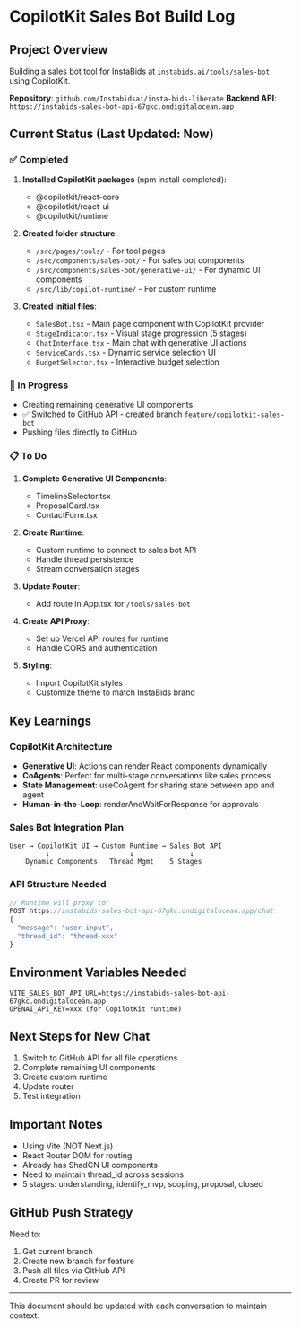 # CopilotKit Sales Bot Build Log

## Project Overview
Building a sales bot tool for InstaBids at `instabids.ai/tools/sales-bot` using CopilotKit.

**Repository**: `github.com/Instabidsai/insta-bids-liberate`
**Backend API**: `https://instabids-sales-bot-api-67gkc.ondigitalocean.app`

## Current Status (Last Updated: Now)

### ✅ Completed
1. **Installed CopilotKit packages** (npm install completed):
   - @copilotkit/react-core
   - @copilotkit/react-ui
   - @copilotkit/runtime

2. **Created folder structure**:
   - `/src/pages/tools/` - For tool pages
   - `/src/components/sales-bot/` - For sales bot components
   - `/src/components/sales-bot/generative-ui/` - For dynamic UI components
   - `/src/lib/copilot-runtime/` - For custom runtime

3. **Created initial files**:
   - `SalesBot.tsx` - Main page component with CopilotKit provider
   - `StageIndicator.tsx` - Visual stage progression (5 stages)
   - `ChatInterface.tsx` - Main chat with generative UI actions
   - `ServiceCards.tsx` - Dynamic service selection UI
   - `BudgetSelector.tsx` - Interactive budget selection

### 🚧 In Progress
- Creating remaining generative UI components
- ✅ Switched to GitHub API - created branch `feature/copilotkit-sales-bot`
- Pushing files directly to GitHub

### 📋 To Do
1. **Complete Generative UI Components**:
   - TimelineSelector.tsx
   - ProposalCard.tsx
   - ContactForm.tsx

2. **Create Runtime**:
   - Custom runtime to connect to sales bot API
   - Handle thread persistence
   - Stream conversation stages

3. **Update Router**:
   - Add route in App.tsx for `/tools/sales-bot`

4. **Create API Proxy**:
   - Set up Vercel API routes for runtime
   - Handle CORS and authentication

5. **Styling**:
   - Import CopilotKit styles
   - Customize theme to match InstaBids brand

## Key Learnings

### CopilotKit Architecture
- **Generative UI**: Actions can render React components dynamically
- **CoAgents**: Perfect for multi-stage conversations like sales process
- **State Management**: useCoAgent for sharing state between app and agent
- **Human-in-the-Loop**: renderAndWaitForResponse for approvals

### Sales Bot Integration Plan
```
User → CopilotKit UI → Custom Runtime → Sales Bot API
         ↓                    ↓              ↓
    Dynamic Components   Thread Mgmt    5 Stages
```

### API Structure Needed
```javascript
// Runtime will proxy to:
POST https://instabids-sales-bot-api-67gkc.ondigitalocean.app/chat
{
  "message": "user input",
  "thread_id": "thread-xxx"
}
```

## Environment Variables Needed
```
VITE_SALES_BOT_API_URL=https://instabids-sales-bot-api-67gkc.ondigitalocean.app
OPENAI_API_KEY=xxx (for CopilotKit runtime)
```

## Next Steps for New Chat
1. Switch to GitHub API for all file operations
2. Complete remaining UI components
3. Create custom runtime
4. Update router
5. Test integration

## Important Notes
- Using Vite (NOT Next.js)
- React Router DOM for routing
- Already has ShadCN UI components
- Need to maintain thread_id across sessions
- 5 stages: understanding, identify_mvp, scoping, proposal, closed

## GitHub Push Strategy
Need to:
1. Get current branch
2. Create new branch for feature
3. Push all files via GitHub API
4. Create PR for review

---
This document should be updated with each conversation to maintain context.